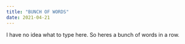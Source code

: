 ```yaml
---
title: "BUNCH OF WORDS"
date: 2021-04-21
---
```

I have no idea what to type here. So heres a bunch of words in a row.

